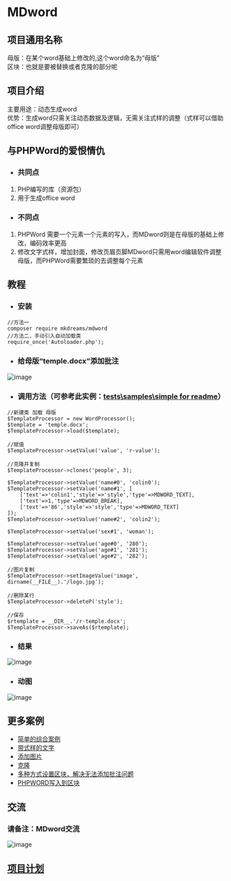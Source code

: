 # MDword

## 项目通用名称
母版：在某个word基础上修改的,这个word命名为“母版”   
区块：也就是要被替换或者克隆的部分呢


## 项目介绍
主要用途：动态生成word  
优势：生成word只需关注动态数据及逻辑，无需关注式样的调整（式样可以借助office word调整母版即可）

## 与PHPWord的爱恨情仇
+ ### 共同点
1. PHP编写的库（资源包）
2. 用于生成office word

+ ### 不同点
1. PHPWord 需要一个元素一个元素的写入，而MDword则是在母版的基础上修改，编码效率更高
2. 修改文字式样，增加封面，修改页眉页脚MDword只需用word编辑软件调整母版，而PHPWord需要繁琐的去调整每个元素

## 教程
+ ### 安装
```
//方法一
composer require mkdreams/mdword
//方法二，手动引入自动加载类
require_once('Autoloader.php');
```
+ ### 给母版“temple.docx”添加批注
![image](https://user-images.githubusercontent.com/12422458/111026036-1c647700-8423-11eb-9df2-e9a2e5530007.png) 
+ ### 调用方法（可参考此实例：[tests\samples\simple for readme](https://github.com/mkdreams/MDword/blob/master/tests/samples/simple%20for%20readme/index.php)）
```
//新建类 加载 母版
$TemplateProcessor = new WordProcessor();
$template = 'temple.docx';
$TemplateProcessor->load($template);

//赋值
$TemplateProcessor->setValue('value', 'r-value');

//克隆并复制
$TemplateProcessor->clones('people', 3);

$TemplateProcessor->setValue('name#0', 'colin0');
$TemplateProcessor->setValue('name#1', [
    ['text'=>'colin1','style'=>'style','type'=>MDWORD_TEXT],
    ['text'=>1,'type'=>MDWORD_BREAK],
    ['text'=>'86','style'=>'style','type'=>MDWORD_TEXT]
]);
$TemplateProcessor->setValue('name#2', 'colin2');

$TemplateProcessor->setValue('sex#1', 'woman');

$TemplateProcessor->setValue('age#0', '280');
$TemplateProcessor->setValue('age#1', '281');
$TemplateProcessor->setValue('age#2', '282');

//图片复制
$TemplateProcessor->setImageValue('image', dirname(__FILE__).'/logo.jpg');

//删除某行
$TemplateProcessor->deleteP('style');

//保存
$rtemplate = __DIR__.'/r-temple.docx';
$TemplateProcessor->saveAs($rtemplate);
```

+ ### 结果
![image](https://user-images.githubusercontent.com/12422458/111026037-1d95a400-8423-11eb-81e2-941f6b854e34.png) 

+ ### 动图
![image](https://user-images.githubusercontent.com/12422458/111026041-1ec6d100-8423-11eb-8e14-d8daf99a9704.gif) 


## 更多案例
- [简单的综合案例](https://github.com/mkdreams/MDword/tree/master/tests/samples/simple%20for%20readme)
- [带式样的文字](https://github.com/mkdreams/MDword/tree/master/tests/samples/text)
- [添加图片](https://github.com/mkdreams/MDword/tree/master/tests/samples/image)
- [克隆](https://github.com/mkdreams/MDword/tree/master/tests/samples/clone)
- [多种方式设置区块，解决无法添加批注问题](https://github.com/mkdreams/MDword/tree/master/tests/samples/block)
- [PHPWORD写入到区块](https://github.com/mkdreams/MDword/tree/master/tests/samples/phpword)

## 交流
###  请备注：MDword交流
![image](https://user-images.githubusercontent.com/12422458/111025926-5a14d000-8422-11eb-86a3-db8a0ad712f0.png) 


## [项目计划](https://github.com/mkdreams/MDword/projects/1#column-10318470)

